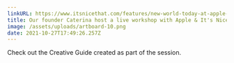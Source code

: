 ```yaml
---
linkURL: https://www.itsnicethat.com/features/new-world-today-at-apple-creative-guide-studio-nari-caterina-bianchini-240321
title: Our founder Caterina host a live workshop with Apple & It's Nice That
image: /assets/uploads/artboard-10.png
date: 2021-10-27T17:49:26.257Z
---
```

Check out the Creative Guide created as part of the session.